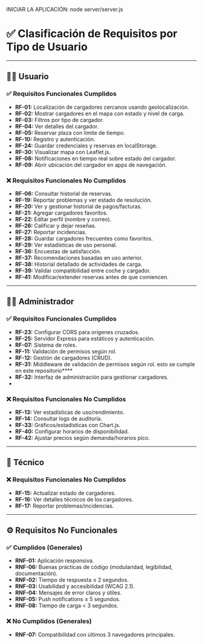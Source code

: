INICIAR LA APLICACIÓN:
node server/server.js

# ✅ Clasificación de Requisitos por Tipo de Usuario

---

## 🧑‍💼 Usuario

### ✅ Requisitos Funcionales Cumplidos
- **RF-01:** Localización de cargadores cercanos usando geolocalización.
- **RF-02:** Mostrar cargadores en el mapa con estado y nivel de carga.
- **RF-03:** Filtros por tipo de cargador.
- **RF-04:** Ver detalles del cargador.
- **RF-05:** Reservar plaza con límite de tiempo.
- **RF-10:** Registro y autenticación.
- **RF-24:** Guardar credenciales y reservas en localStorage.
- **RF-30:** Visualizar mapa con Leaflet.js.
- **RF-08:** Notificaciones en tiempo real sobre estado del cargador.
- **RF-09:** Abrir ubicación del cargador en apps de navegación.

### ❌ Requisitos Funcionales No Cumplidos
- **RF-06:** Consultar historial de reservas.
- **RF-19:** Reportar problemas y ver estado de resolución.
- **RF-20:** Ver y gestionar historial de pagos/facturas.
- **RF-21:** Agregar cargadores favoritos.
- **RF-22:** Editar perfil (nombre y correo).
- **RF-26:** Calificar y dejar reseñas.
- **RF-27:** Reportar incidencias.
- **RF-28:** Guardar cargadores frecuentes como favoritos.
- **RF-29:** Ver estadísticas de uso personal.
- **RF-36:** Encuestas de satisfacción.
- **RF-37:** Recomendaciones basadas en uso anterior.
- **RF-38:** Historial detallado de actividades de carga.
- **RF-39:** Validar compatibilidad entre coche y cargador.
- **RF-41:** Modificar/extender reservas antes de que comiencen.

---

## 👨‍💼 Administrador

### ✅ Requisitos Funcionales Cumplidos
- **RF-23:** Configurar CORS para orígenes cruzados.
- **RF-25:** Servidor Express para estáticos y autenticación.
- **RF-07:** Sistema de roles.
- **RF-11:** Validación de permisos según rol.
- **RF-12:** Gestión de cargadores (CRUD).
- **RF-31:** Middleware de validación de permisos según rol. esto se cumple en este repositorio****
- **RF-32:** Interfaz de administración para gestionar cargadores.
- 
### ❌ Requisitos Funcionales No Cumplidos
- **RF-13:** Ver estadísticas de uso/rendimiento.
- **RF-14:** Consultar logs de auditoría.
- **RF-33:** Gráficos/estadísticas con Chart.js.
- **RF-40:** Configurar horarios de disponibilidad.
- **RF-42:** Ajustar precios según demanda/horarios pico.

---

## 👷 Técnico

### ❌ Requisitos Funcionales No Cumplidos
- **RF-15:** Actualizar estado de cargadores.
- **RF-16:** Ver detalles técnicos de los cargadores.
- **RF-17:** Reportar problemas/incidencias.

---

## ⚙️ Requisitos No Funcionales

### ✅ Cumplidos (Generales)
- **RNF-01:** Aplicación responsiva.
- **RNF-06:** Buenas prácticas de código (modularidad, legibilidad, documentación).
- **RNF-02:** Tiempo de respuesta ≤ 2 segundos.
- **RNF-03:** Usabilidad y accesibilidad (WCAG 2.1).
- **RNF-04:** Mensajes de error claros y útiles.
- **RNF-05:** Push notifications ≤ 5 segundos.
- **RNF-08:** Tiempo de carga < 3 segundos.


### ❌ No Cumplidos (Generales)

- **RNF-07:** Compatibilidad con últimos 3 navegadores principales.
